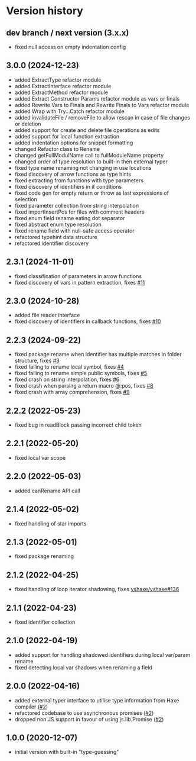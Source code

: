 # Version history

## dev branch / next version (3.x.x)

- fixed null access on empty indentation config

## 3.0.0 (2024-12-23)

- added ExtractType refactor module
- added ExtractInterface refactor module
- added ExtractMethod refactor module
- added Extract Constructor Params refactor module as vars or finals
- added Rewrite Vars to Finals and Rewrite Finals to Vars refactor module
- added Wrap with Try…Catch refactor module
- added invalidateFile / removeFile to allow rescan in case of file changes or deletion
- added support for create and delete file operations as edits
- added support for local function extraction
- added indentation options for snippet formatting
- changed Refactor class to Rename
- changed getFullModulName call to fullModuleName property
- changed order of type resolution to built-in then external typer
- fixed type name renaming not changing in use locations
- fixed discovery of arrow functions as type hints
- fixed extracting from functions with type parameters
- fixed discovery of identifiers in if conditions
- fixed code gen for empty return or throw as last expressions of selection
- fixed parameter collection from string interpolation
- fixed importInsertPos for files with comment headers
- fixed enum field rename eating dot separator
- fixed abstract enum type resolution
- fixed rename field with null-safe access operator
- refactored typehint data structure
- refactored identifier discovery

## 2.3.1 (2024-11-01)

- fixed classification of parameters in arrow functions
- fixed discovery of vars in pattern extraction, fixes [#11](https://github.com/HaxeCheckstyle/haxe-rename/issues/11)

## 2.3.0 (2024-10-28)

- added file reader interface
- fixed discovery of identifiers in callback functions, fixes [#10](https://github.com/HaxeCheckstyle/haxe-rename/issues/10)

## 2.2.3 (2024-09-22)

- fixed package rename when identifier has multiple matches in folder structure, fixes [#3](https://github.com/HaxeCheckstyle/haxe-rename/issues/3)
- fixed failing to rename local symbol, fixes [#4](https://github.com/HaxeCheckstyle/haxe-rename/issues/4)
- fixed failing to rename simple public symbols, fixes [#5](https://github.com/HaxeCheckstyle/haxe-rename/issues/5)
- fixed crash on string interpolation, fixes [#6](https://github.com/HaxeCheckstyle/haxe-rename/issues/6)
- fixed crash when parsing a return macro @:pos, fixes [#8](https://github.com/HaxeCheckstyle/haxe-rename/issues/8)
- fixed crash with array comprehension, fixes [#9](https://github.com/HaxeCheckstyle/haxe-rename/issues/9)

## 2.2.2 (2022-05-23)

- fixed bug in readBlock passing incorrect child token

## 2.2.1 (2022-05-20)

- fixed local var scope

## 2.2.0 (2022-05-03)

- added canRename API call

## 2.1.4 (2022-05-02)

- fixed handling of star imports

## 2.1.3 (2022-05-01)

- fixed package renaming

## 2.1.2 (2022-04-25)

- fixed handling of loop iterator shadowing, fixes [vshaxe/vshaxe#136](https://github.com/vshaxe/vshaxe/issues/136)

## 2.1.1 (2022-04-23)

- fixed identifier collection

## 2.1.0 (2022-04-19)

- added support for handling shadowed identifiers during local var/param rename
- fixed detecting local var shadows when renaming a field

## 2.0.0 (2022-04-16)

- added external typer interface to utilise type information from Haxe compiler ([#2](https://github.com/HaxeCheckstyle/haxe-rename/issues/2))
- refactored codebase to use asynchronous promises ([#2](https://github.com/HaxeCheckstyle/haxe-rename/issues/2))
- dropped non JS support in favour of using js.lib.Promise ([#2](https://github.com/HaxeCheckstyle/haxe-rename/issues/2))

## 1.0.0 (2020-12-07)

- initial version with built-in "type-guessing"
